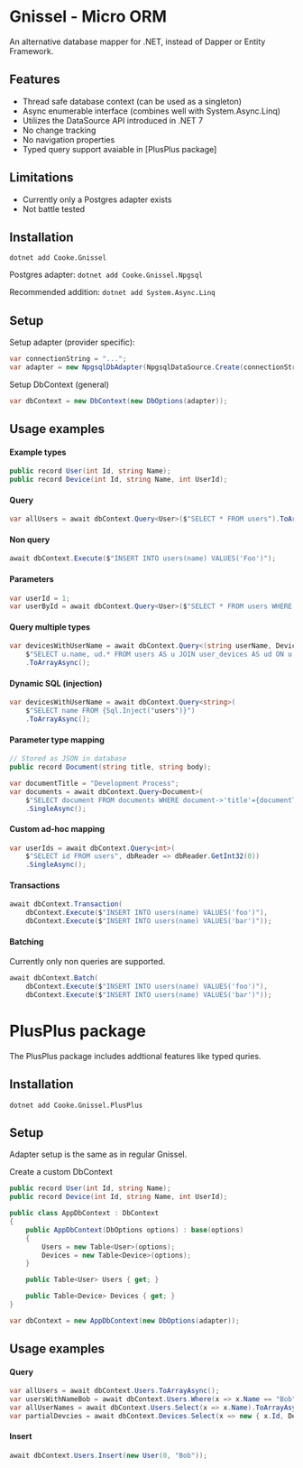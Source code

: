# Gnissel - Micro ORM

An alternative database mapper for .NET, instead of Dapper or Entity Framework.

## Features

- Thread safe database context (can be used as a singleton)
- Async enumerable interface (combines well with System.Async.Linq)
- Utilizes the DataSource API introduced in .NET 7
- No change tracking
- No navigation properties
- Typed query support avaiable in [PlusPlus package]

## Limitations

- Currently only a Postgres adapter exists
- Not battle tested

## Installation

`dotnet add Cooke.Gnissel`

Postgres adapter:
`dotnet add Cooke.Gnissel.Npgsql`

Recommended addition:
`dotnet add System.Async.Linq`

## Setup

Setup adapter (provider specific):

```csharp
var connectionString = "...";
var adapter = new NpgsqlDbAdapter(NpgsqlDataSource.Create(connectionString));
```

Setup DbContext (general)

```csharp
var dbContext = new DbContext(new DbOptions(adapter));
```

## Usage examples

#### Example types

```csharp
public record User(int Id, string Name);
public record Device(int Id, string Name, int UserId);
```

#### Query

```csharp
var allUsers = await dbContext.Query<User>($"SELECT * FROM users").ToArrayAsync();
```

#### Non query

```csharp
await dbContext.Execute($"INSERT INTO users(name) VALUES('Foo')");
```

#### Parameters

```csharp
var userId = 1;
var userById = await dbContext.Query<User>($"SELECT * FROM users WHERE id={userId}").SingleAsync();
```

#### Query multiple types

```csharp
var devicesWithUserName = await dbContext.Query<(string userName, Device device)>(
    $"SELECT u.name, ud.* FROM users AS u JOIN user_devices AS ud ON u.id=ud.user_id")
    .ToArrayAsync();
```

#### Dynamic SQL (injection)

```csharp
var devicesWithUserName = await dbContext.Query<string>(
    $"SELECT name FROM {Sql.Inject("users")}")
    .ToArrayAsync();
```

#### Parameter type mapping

```csharp
// Stored as JSON in database
public record Document(string title, string body);
```

```csharp
var documentTitle = "Development Process";
var documents = await dbContext.Query<Document>(
    $"SELECT document FROM documents WHERE document->'title'={documentTitle:jsonb}")
    .SingleAsync();
```

#### Custom ad-hoc mapping

```csharp
var userIds = await dbContext.Query<int>(
    $"SELECT id FROM users", dbReader => dbReader.GetInt32(0))
    .SingleAsync();
```

#### Transactions

```csharp
await dbContext.Transaction(
    dbContext.Execute($"INSERT INTO users(name) VALUES('foo')"),
    dbContext.Execute($"INSERT INTO users(name) VALUES('bar')"));
```

#### Batching

Currently only non queries are supported.

```csharp
await dbContext.Batch(
    dbContext.Execute($"INSERT INTO users(name) VALUES('foo')"),
    dbContext.Execute($"INSERT INTO users(name) VALUES('bar')"));
```

# PlusPlus package

The PlusPlus package includes addtional features like typed quries.

## Installation
`dotnet add Cooke.Gnissel.PlusPlus`

## Setup
Adapter setup is the same as in regular Gnissel.

Create a custom DbContext

```csharp
public record User(int Id, string Name);
public record Device(int Id, string Name, int UserId);

public class AppDbContext : DbContext
{
    public AppDbContext(DbOptions options) : base(options)
    {
        Users = new Table<User>(options);
        Devices = new Table<Device>(options);
    }

    public Table<User> Users { get; }

    public Table<Device> Devices { get; }
}
```

```csharp
var dbContext = new AppDbContext(new DbOptions(adapter));
```

## Usage examples

#### Query

```csharp
var allUsers = await dbContext.Users.ToArrayAsync();
var usersWithNameBob = await dbContext.Users.Where(x => x.Name == "Bob").ToArrayAsync();
var allUserNames = await dbContext.Users.Select(x => x.Name).ToArrayAsync();
var partialDevcies = await dbContext.Devices.Select(x => new { x.Id, DeviceName = x.Name }).ToArrayAsync();
```

#### Insert

```csharp
await dbContext.Users.Insert(new User(0, "Bob"));
```
